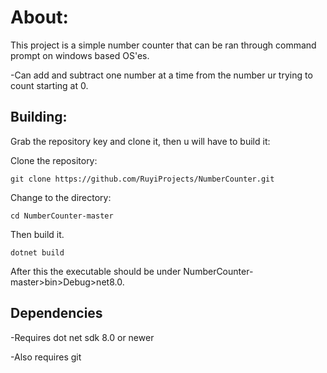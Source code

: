 # About:



This project is a simple number counter that can be ran through command prompt on windows based OS'es.

-Can add and subtract one number at a time from the number ur trying to count starting at 0.


## Building:


Grab the repository key and clone it, then u will have to build it:

Clone the repository:

``` 
git clone https://github.com/RuyiProjects/NumberCounter.git
```

Change to the directory:

``` 
cd NumberCounter-master
```

Then build it.

``` 
dotnet build
```

After this the executable should be under NumberCounter-master>bin>Debug>net8.0.

## Dependencies

-Requires dot net sdk 8.0 or newer

-Also requires git






